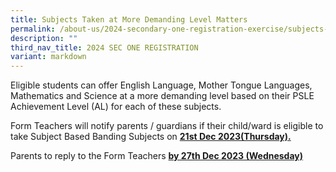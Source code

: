 ```yaml
---
title: Subjects Taken at More Demanding Level Matters
permalink: /about-us/2024-secondary-one-registration-exercise/subjects-at-more-demanding-level-matters/
description: ""
third_nav_title: 2024 SEC ONE REGISTRATION
variant: markdown
---
```

Eligible students can offer English Language, Mother Tongue Languages, Mathematics and Science at a more demanding level based on their PSLE Achievement Level (AL) for each of these subjects.


Form Teachers will notify parents / guardians if their child/ward is eligible to take Subject Based Banding Subjects on&nbsp;**<u>21st&nbsp;Dec 2023(Thursday).</u>**

Parents to reply to the Form Teachers&nbsp;**<u>by 27th&nbsp;Dec 2023 (Wednesday)</u>**